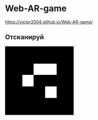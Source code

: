 # Web-AR-game

https://victor2004.github.io/Web-AR-game/

## Отсканируй

![My Image](/images/3x3-7.png)
